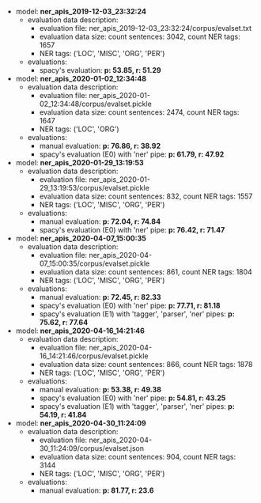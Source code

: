 - model: **ner_apis_2019-12-03_23:32:24**
  - evaluation data description:
    - evaluation file: ner_apis_2019-12-03_23:32:24/corpus/evalset.txt
    - evaluation data size: count sentences: 3042, count NER tags: 1657
    - NER tags: ('LOC', 'MISC', 'ORG', 'PER')
  - evaluations:
    - spacy's evaluation: **p: 53.85, r: 51.29**
- model: **ner_apis_2020-01-02_12:34:48**
  - evaluation data description:
    - evaluation file: ner_apis_2020-01-02_12:34:48/corpus/evalset.pickle
    - evaluation data size: count sentences: 2474, count NER tags: 1647
    - NER tags: ('LOC', 'ORG')
  - evaluations:
    - manual evaluation: **p: 76.86, r: 38.92**
    - spacy's evaluation (E0) with 'ner' pipe: **p: 61.79, r: 47.92**
- model: **ner_apis_2020-01-29_13:19:53**
  - evaluation data description:
    - evaluation file: ner_apis_2020-01-29_13:19:53/corpus/evalset.pickle
    - evaluation data size: count sentences: 832, count NER tags: 1557
    - NER tags: ('LOC', 'MISC', 'ORG', 'PER')
  - evaluations:
    - manual evaluation: **p: 72.04, r: 74.84**
    - spacy's evaluation (E0) with 'ner' pipe: **p: 76.42, r: 71.47**
- model: **ner_apis_2020-04-07_15:00:35**
  - evaluation data description:
    - evaluation file: ner_apis_2020-04-07_15:00:35/corpus/evalset.pickle
    - evaluation data size: count sentences: 861, count NER tags: 1804
    - NER tags: ('LOC', 'MISC', 'ORG', 'PER')
  - evaluations:
    - manual evaluation: **p: 72.45, r: 82.33**
    - spacy's evaluation (E0) with 'ner' pipe: **p: 77.71, r: 81.18**
    - spacy's evaluation (E1) with 'tagger', 'parser', 'ner' pipes: **p: 75.62, r: 77.64**
- model: **ner_apis_2020-04-16_14:21:46**
  - evaluation data description:
    - evaluation file: ner_apis_2020-04-16_14:21:46/corpus/evalset.pickle
    - evaluation data size: count sentences: 866, count NER tags: 1878
    - NER tags: ('LOC', 'MISC', 'ORG', 'PER')
  - evaluations:
    - manual evaluation: **p: 53.38, r: 49.38**
    - spacy's evaluation (E0) with 'ner' pipe: **p: 54.81, r: 43.25**
    - spacy's evaluation (E1) with 'tagger', 'parser', 'ner' pipes: **p: 54.19, r: 41.84**
- model: **ner_apis_2020-04-30_11:24:09**
  - evaluation data description:
    - evaluation file: ner_apis_2020-04-30_11:24:09/corpus/evalset.json
    - evaluation data size: count sentences: 904, count NER tags: 3144
    - NER tags: ('LOC', 'MISC', 'ORG', 'PER')
  - evaluations:
    - manual evaluation: **p: 81.77, r: 23.6**

